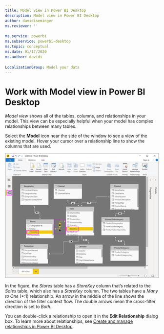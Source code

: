 ```yaml
---
title: Model view in Power BI Desktop
description: Model view in Power BI Desktop
author: davidiseminger
ms.reviewer: ''

ms.service: powerbi
ms.subservice: powerbi-desktop
ms.topic: conceptual
ms.date: 01/17/2020
ms.author: davidi

LocalizationGroup: Model your data
---
```

# Work with Model view in Power BI Desktop

*Model view* shows all of the tables, columns, and relationships in your model. This view can be especially helpful when your model has complex relationships between many tables.

Select the **Model** icon near the side of the window to see a view of the existing model. Hover your cursor over a relationship line to show the columns that are used.

![Model view, Power BI Desktop](media/desktop-relationship-view/relationshipview_fullscreen.png)

In the figure, the *Stores* table has a *StoreKey* column that’s related to the *Sales* table, which also has a *StoreKey* column. The two tables have a *Many to One* (\*:1) relationship. An arrow in the middle of the line shows the direction of the filter context flow. The double arrows mean the cross-filter direction is set to *Both*.

You can double-click a relationship to open it in the **Edit Relationship** dialog box. To learn more about relationships, see [Create and manage relationships in Power BI Desktop](desktop-create-and-manage-relationships.md).
